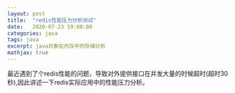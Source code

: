 ```yaml
---
layout: post
title:  "redis性能压力分析测试"
date:   2020-07-23 19:00:00
categories: java
tags: java
excerpt: java对象在内存中的存储分析
mathjax: true
---
```


最近遇到了个redis性能的问题，导致对外提供接口在并发大量的时候超时(超时30秒),因此讲述一下redis实际应用中的性能压力分析。

